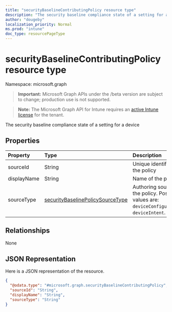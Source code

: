 ```yaml
---
title: "securityBaselineContributingPolicy resource type"
description: "The security baseline compliance state of a setting for a device"
author: "dougeby"
localization_priority: Normal
ms.prod: "intune"
doc_type: resourcePageType
---
```


# securityBaselineContributingPolicy resource type

Namespace: microsoft.graph

> **Important:** Microsoft Graph APIs under the /beta version are subject to change; production use is not supported.

> **Note:** The Microsoft Graph API for Intune requires an [active Intune license](https://go.microsoft.com/fwlink/?linkid=839381) for the tenant.

The security baseline compliance state of a setting for a device

## Properties
|Property|Type|Description|
|:---|:---|:---|
|sourceId|String|Unique identifier of the policy|
|displayName|String|Name of the policy|
|sourceType|[securityBaselinePolicySourceType](../resources/intune-deviceintent-securitybaselinepolicysourcetype.md)|Authoring source of the policy. Possible values are: `deviceConfiguration`, `deviceIntent`.|

## Relationships
None

## JSON Representation
Here is a JSON representation of the resource.
<!-- {
  "blockType": "resource",
  "@odata.type": "microsoft.graph.securityBaselineContributingPolicy"
}
-->
``` json
{
  "@odata.type": "#microsoft.graph.securityBaselineContributingPolicy",
  "sourceId": "String",
  "displayName": "String",
  "sourceType": "String"
}
```




